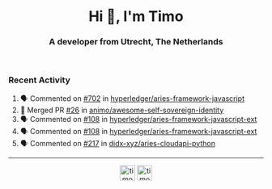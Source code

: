 <h1 align="center">Hi 👋, I'm Timo</h1>
<h3 align="center">A developer from Utrecht, The Netherlands</h3>
<br/>
<!-- https://github.com/rahuldkjain/github-profile-readme-generator --!>

<!--  <p align="left"><img src="https://github-readme-stats.vercel.app/api?username=timoglastra&show_icons=true&count_private=true&" alt="timoglastra" /></p> --!>

<!--
Github language stats
<p align="left"><img src="https://github-readme-stats.vercel.app/api/top-langs/?username=timoglastra&layout=compact" alt="timoglastra" /><p>
-->

<!-- Codestats language stats -->
<!-- <p align="left"><img src="https://codestats-readme.vercel.app/api/top-langs/?username=timoglastra&layout=compact&language_count=12" alt="timoglastra" /><p>    --!>
  
<h3>Recent Activity</h3>

<!--START_SECTION:activity-->
1. 🗣 Commented on [#702](https://github.com/hyperledger/aries-framework-javascript/issues/702) in [hyperledger/aries-framework-javascript](https://github.com/hyperledger/aries-framework-javascript)
2. 🎉 Merged PR [#26](https://github.com/animo/awesome-self-sovereign-identity/pull/26) in [animo/awesome-self-sovereign-identity](https://github.com/animo/awesome-self-sovereign-identity)
3. 🗣 Commented on [#108](https://github.com/hyperledger/aries-framework-javascript-ext/issues/108) in [hyperledger/aries-framework-javascript-ext](https://github.com/hyperledger/aries-framework-javascript-ext)
4. 🗣 Commented on [#108](https://github.com/hyperledger/aries-framework-javascript-ext/issues/108) in [hyperledger/aries-framework-javascript-ext](https://github.com/hyperledger/aries-framework-javascript-ext)
5. 🗣 Commented on [#217](https://github.com/didx-xyz/aries-cloudapi-python/issues/217) in [didx-xyz/aries-cloudapi-python](https://github.com/didx-xyz/aries-cloudapi-python)
<!--END_SECTION:activity-->

---

<p align="center">
<a href="https://twitter.com/timoglastra" target="blank"><img align="center" src="https://cdn.jsdelivr.net/npm/simple-icons@3.0.1/icons/twitter.svg" alt="timoglastra" height="30" width="30" /></a>
<a href="https://linkedin.com/in/timoglastra" target="blank"><img align="center" src="https://cdn.jsdelivr.net/npm/simple-icons@3.0.1/icons/linkedin.svg" alt="timoglastra" height="30" width="30" /></a>
</p>



